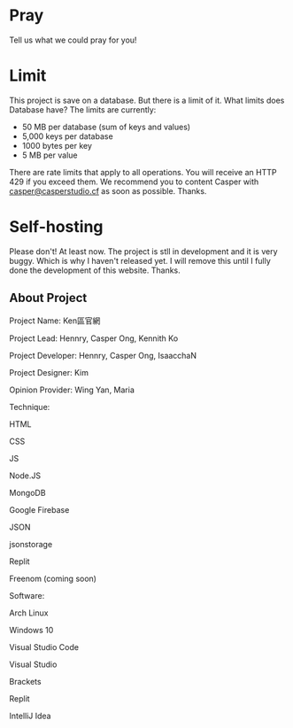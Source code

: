 # Pray
Tell us what we could pray for you!

# Limit
This project is save on a database. But there is a limit of it.
What limits does Database have?
The limits are currently:

- 50 MB per database (sum of keys and values)
- 5,000 keys per database
- 1000 bytes per key
- 5 MB per value

There are rate limits that apply to all operations. You will receive an HTTP 429 if you exceed them. We recommend you to content Casper with casper@casperstudio.cf as soon as possible. Thanks.

# Self-hosting

Please don't! At least now. The project is stll in development and it is very buggy. Which is why I haven't released yet. I will remove this until I fully done the development of this website. Thanks.

## About Project

Project Name: Ken區官網

Project Lead: Hennry, Casper Ong, Kennith Ko

Project Developer: Hennry, Casper Ong, IsaacchaN

Project Designer: Kim

Opinion Provider: Wing Yan, Maria


Technique:

HTML

CSS

JS 

Node.JS

MongoDB

Google Firebase

JSON

jsonstorage

Replit

Freenom (coming soon)


Software:

Arch Linux

Windows 10

Visual Studio Code

Visual Studio

Brackets

Replit

IntelliJ Idea

